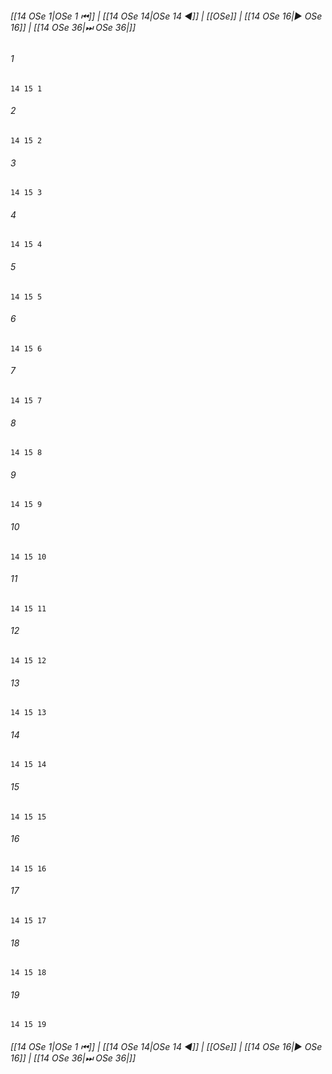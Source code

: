 
###### [[14 OSe 1|OSe 1 ⏮]] | [[14 OSe 14|OSe 14 ◀]] | [[OSe]] | [[14 OSe 16|▶ OSe 16]] | [[14 OSe 36|⏭ OSe 36|]]

###### 1
``` verse
14 15 1 
```
###### 2
``` verse
14 15 2 
```
###### 3
``` verse
14 15 3 
```
###### 4
``` verse
14 15 4 
```
###### 5
``` verse
14 15 5 
```
###### 6
``` verse
14 15 6 
```
###### 7
``` verse
14 15 7 
```
###### 8
``` verse
14 15 8 
```
###### 9
``` verse
14 15 9 
```
###### 10
``` verse
14 15 10 
```
###### 11
``` verse
14 15 11 
```
###### 12
``` verse
14 15 12 
```
###### 13
``` verse
14 15 13 
```
###### 14
``` verse
14 15 14 
```
###### 15
``` verse
14 15 15 
```
###### 16
``` verse
14 15 16 
```
###### 17
``` verse
14 15 17 
```
###### 18
``` verse
14 15 18 
```
###### 19
``` verse
14 15 19 
```

###### [[14 OSe 1|OSe 1 ⏮]] | [[14 OSe 14|OSe 14 ◀]] | [[OSe]] | [[14 OSe 16|▶ OSe 16]] | [[14 OSe 36|⏭ OSe 36|]]

